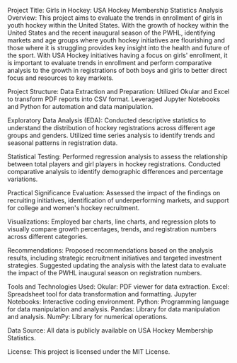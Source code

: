 
Project Title: Girls in Hockey: USA Hockey Membership Statistics Analysis
Overview:
This project aims to evaluate the trends in enrollment of girls in youth hockey within the United States. With the growth of hockey within the United States and the recent inaugural season of the PWHL, identifying markets and age groups where youth hockey initiatives are flourishing and those where it is struggling provides key insight into the health and future of the sport. With USA Hockey initiatives having a focus on girls' enrollment, it is important to evaluate trends in enrollment and perform comparative analysis to the growth in registrations of both boys and girls to better direct focus and resources to key markets.

Project Structure:
Data Extraction and Preparation:
Utilized Okular and Excel to transform PDF reports into CSV format.
Leveraged Jupyter Notebooks and Python for automation and data manipulation.

Exploratory Data Analysis (EDA):
Conducted descriptive statistics to understand the distribution of hockey registrations across different age groups and genders.
Utilized time series analysis to identify trends and seasonal patterns in registration data.

Statistical Testing:
Performed regression analysis to assess the relationship between total players and girl players in hockey registrations.
Conducted comparative analysis to identify demographic differences and percentage variations.

Practical Significance Evaluation:
Assessed the impact of the findings on recruiting initiatives, identification of underperforming markets, and support for college and women's hockey recruitment.

Visualizations:
Employed bar charts, line charts, and regression plots to visually compare growth percentages, trends, and registration numbers across different categories.

Recommendations:
Proposed recommendations based on the analysis results, including strategic recruitment initiatives and targeted investment strategies.
Suggested updating the analysis with the latest data to evaluate the impact of the PWHL inaugural season on registration numbers.

Tools and Technologies Used:
Okular: PDF viewer for data extraction.
Excel: Spreadsheet tool for data transformation and formatting.
Jupyter Notebooks: Interactive coding environment.
Python: Programming language for data manipulation and analysis.
Pandas: Library for data manipulation and analysis.
NumPy: Library for numerical operations.

Data Source:
All data is publicly available on USA Hockey Membership Statistics.

License:
This project is licensed under the MIT License.
